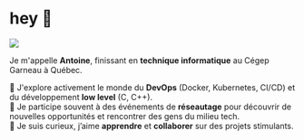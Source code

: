 <h1 align="left">hey 👋</h1>

<p align="left">
  <a href="https://www.linkedin.com/in/antoineboudreau/" target="_blank">
    <img src="https://img.shields.io/badge/-LinkedIn-blue?logo=linkedin&style=flat" />
  </a>
</p>

<p align="left">
  Je m'appelle <strong>Antoine</strong>, finissant en <strong>technique informatique</strong> au Cégep Garneau à Québec.
</p>

<p align="left">
  🔹 J'explore activement le monde du <strong>DevOps</strong> (Docker, Kubernetes, CI/CD) et du développement <strong>low level</strong> (C, C++).<br>
  🔹 Je participe souvent à des événements de <strong>réseautage</strong> pour découvrir de nouvelles opportunités et rencontrer des gens du milieu tech.<br>
  🔹 Je suis curieux, j’aime <strong>apprendre</strong> et <strong>collaborer</strong> sur des projets stimulants.
</p>
